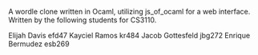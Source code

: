 A wordle clone written in Ocaml, utilizing js_of_ocaml for a web interface. Written by the following students for CS3110.

Elijah Davis efd47
Kayciel Ramos kr484
Jacob Gottesfeld jbg272
Enrique Bermudez esb269
